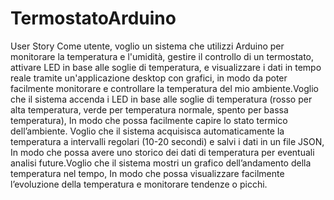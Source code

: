 # TermostatoArduino
User Story 
Come utente, voglio un sistema che utilizzi Arduino per monitorare la temperatura e l'umidità, gestire il controllo di un termostato, attivare LED in base alle soglie di temperatura, e visualizzare i dati in tempo reale tramite un'applicazione desktop con grafici, in modo da poter facilmente monitorare e controllare la temperatura del mio ambiente.Voglio che il sistema accenda i LED in base alle soglie di temperatura (rosso per alta temperatura, verde per temperatura normale, spento per bassa temperatura),
In modo che possa facilmente capire lo stato termico dell’ambiente. Voglio che il sistema acquisisca automaticamente la temperatura a intervalli regolari (10-20 secondi) e salvi i dati in un file JSON,
In modo che possa avere uno storico dei dati di temperatura per eventuali analisi future.Voglio che il sistema mostri un grafico dell’andamento della temperatura nel tempo,
In modo che possa visualizzare facilmente l’evoluzione della temperatura e monitorare tendenze o picchi.
